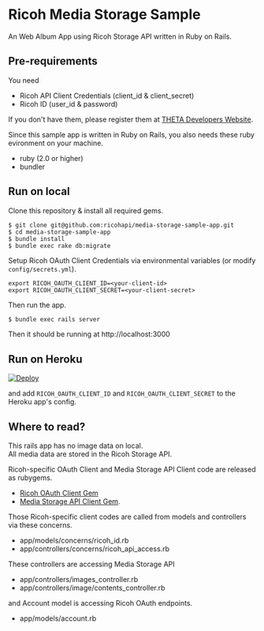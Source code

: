 # Ricoh Media Storage Sample

An Web Album App using Ricoh Storage API written in Ruby on Rails.

## Pre-requirements

You need

* Ricoh API Client Credentials (client_id & client_secret)
* Ricoh ID (user_id & password)

If you don't have them, please register them at [THETA Developers Website](http://contest.theta360.com/).

Since this sample app is written in Ruby on Rails, you also needs these ruby evironment on your machine.

* ruby (2.0 or higher)
* bundler

## Run on local

Clone this repository & install all required gems.

```
$ git clone git@github.com:ricohapi/media-storage-sample-app.git
$ cd media-storage-sample-app
$ bundle install
$ bundle exec rake db:migrate
```

Setup Ricoh OAuth Client Credentials via environmental variables (or modify `config/secrets.yml`).

```
export RICOH_OAUTH_CLIENT_ID=<your-client-id>
export RICOH_OAUTH_CLIENT_SECRET=<your-client-secret>
```

Then run the app.

```sh
$ bundle exec rails server
```

Then it should be running at http://localhost:3000

## Run on Heroku

[![Deploy](https://www.herokucdn.com/deploy/button.svg)](https://heroku.com/deploy?template=https://github.com/ricohapi/media-storage-sample-app)

and add `RICOH_OAUTH_CLIENT_ID` and `RICOH_OAUTH_CLIENT_SECRET` to the Heroku app's config.

## Where to read?

This rails app has no image data on local.  
All media data are stored in the Ricoh Storage API.

Ricoh-specific OAuth Client and Media Storage API Client code are released as rubygems.
* [Ricoh OAuth Client Gem](https://github.com/ricohapi/auth-rb)
* [Media Storage API Client Gem](https://github.com/ricohapi/media-storage-rb).

Those Ricoh-specific client codes are called from models and controllers via these concerns.

* app/models/concerns/ricoh_id.rb
* app/controllers/concerns/ricoh_api_access.rb

These controllers are accessing Media Storage API

* app/controllers/images_controller.rb
* app/controllers/image/contents_controller.rb

and Account model is accessing Ricoh OAuth endpoints.

* app/models/account.rb
